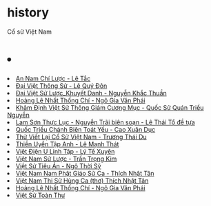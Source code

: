 # history
Cổ sử Việt Nam
# <li><a href="url"></a>
<li><a href="https://quangduc.com/p4634a4705/an-nam-chi-luoc-pdf">An Nam Chí Lược - Lê Tắc</a>
<li><a href="https://quangduc.com/a4696/dai-viet-su-ky-toan-thu-pdfĐại Việt Sử Ký Toàn Thư - Lê Văn Hưu, Phan Chu Tiên, Ngô Sĩ Liên</a>
<li><a href="https://quangduc.com/a4683/dai-viet-thong-su-pdf">Đại Việt Thông Sử  - Lê Quý Đôn</a>
<li><a href="https://quangduc.com/a4699/dai-viet-su-luoc-pdf">Đại Việt Sử Lược_Khuyết Danh - Nguyễn Khắc Thuần</a>
<li><a href="https://quangduc.com/a4675/hoang-le-nhat-thong-chi-pdf">Hoàng Lê Nhất Thống Chí - Ngô Gia Văn Phái</a>
<li><a href="https://quangduc.com/a4672/kham-dinh-su-viet-thong-giam-cuong-muc-pdf">Khâm Định Việt Sử Thông Giám Cương Mục - Quốc Sử Quán Triều Nguyễn</a>
<li><a href="https://quangduc.com/a4668/lam-son-thuc-luc-pdf">Lam Sơn Thực Lục - Nguyễn Trãi biên soạn - Lê Thái Tổ đề tựa</a>
<li><a href="https://quangduc.com/a4667/quoc-trieu-chanh-bien-toat-yeu-pdf">Quốc Triều Chánh Biên Toát Yếu  - Cao Xuân Dục</a>
<li><a href="https://quangduc.com/a27856/thu-viet-lai-co-su-viet-nam">Thử Viết Lại Cổ Sử Việt Nam - Trương Thái Du</a>
<li><a href="https://quangduc.com/a4838/nghien-cuu-ve-thien-uyen-tap-anh">Thiền Uyển Tập Anh - Lê Mạnh Thát</a>
<li><a href="https://quangduc.com/a4657/viet-dien-u-linh-tap-pdf">Việt Điện U Linh Tập - Lý Tế Xuyên</a>
<li><a href="https://quangduc.com/a32873/viet-nam-su-luoc-pdf">Việt Nam Sử Lược - Trần Trọng Kim</a>
<li><a href="https://quangduc.com/a4640/viet-su-tieu-an-pdf">Việt Sử Tiêu Án - Ngô Thời Sỹ</a>
<li><a href="https://quangduc.com/a59288/viet-nam-phat-giao-su-ca">Việt Nam Nam Phật Giáo Sử Ca - Thích Nhật Tân</a>
<li><a href="https://quangduc.com/a4679/viet-nam-thi-su-hung-ca">Việt Nam Thi Sử Hùng Ca (thơ) Thích Nhật Tân</a>
<li><a href="https://quangduc.com/a4675/hoang-le-nhat-thong-chi-pdf">Hoàng Lê Nhất Thống Chí - Ngô Gia Văn Phái</a>
<li><a href="https://vietsu.org/viet-su-toan-thu/">Việt Sử Toàn Thư</a>
